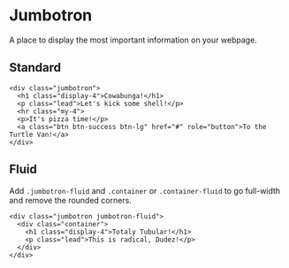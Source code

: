 # Jumbotron
A place to display the most important information on your webpage.

## Standard
```
<div class="jumbotron">
  <h1 class="display-4">Cowabunga!</h1>
  <p class="lead">Let's kick some shell!</p>
  <hr class="my-4">
  <p>It's pizza time!</p>
  <a class="btn btn-success btn-lg" href="#" role="button">To the Turtle Van!</a>
</div>
```

## Fluid
Add `.jumbotron-fluid` and `.container` or `.container-fluid` to go full-width and remove the rounded corners.
```
<div class="jumbotron jumbotron-fluid">
  <div class="container">
    <h1 class="display-4">Totaly Tubular!</h1>
    <p class="lead">This is radical, Dudez!</p>
  </div>
</div>
```
